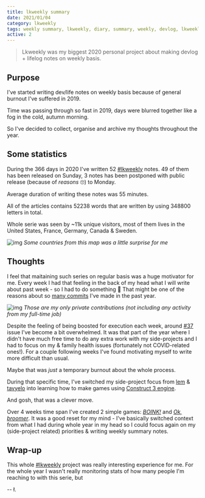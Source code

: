 ```yaml
---
title: lkweekly summary
date: 2021/01/04
category: lkweekly
tags: weekly summary, lkweekly, diary, summary, weekly, devlog, lkweekly2020
active: 2
---
```


> Lkweekly was my biggest 2020 personal project about making devlog + lifelog notes on weekly basis.

## Purpose

I've started writing dev/life notes on weekly basis because of general burnout I've suffered in 2019.

Time was passing through so fast in 2019, days were blurred together like a fog in the cold, autumn morning.

So I've decided to collect, organise and archive my thoughts throughout the year.

## Some statistics

During the 366 days in 2020 I've written 52 [#lkweekly](/notes/?category=lkweekly) notes. 49 of them has been released on Sunday, 3 notes has been postponed with public release (because of *reasons* 🙄) to Monday.

Average duration of writing these notes was 55 minutes.

All of the articles contains 52238 words that are written by using 348800 letters in total.

Whole serie was seen by ~11k unique visitors, most of them lives in the United States, France, Germany, Canada & Sweden.

![img](/static/lkweekly-map.jpg)
*Some countries from this map was a little surprise for me*

## Thoughts

I feel that maitaining such series on regular basis was a huge motivator for me. Every week I had that feeling in the back of my head what I will write about past week - so I had to do something 🙂 That might be one of the reasons about so [many commits](https://github.com/lukaszkups) I've made in the past year.

![img](/static/github-streak-2.jpg)
*Those are my only private contributions (not including any activity from my full-time job)*

Despite the feeling of being boosted for execution each week, around [#37](/notes/lkweekly-37/) issue I've become a bit overwhelmed. It was that part of the year where I didn't have much free time to do any extra work with my side-projects and I had to focus on my & family health issues (fortunately not COVID-related ones!). For a couple following weeks I've found motivating myself to write more difficult than usual.

Maybe that was *just* a temporary burnout about the whole process.

During that specific time, I've switched my side-project focus from [lem](https://lem.pub) & [tavyelo](https://www.npmjs.com/package/tavuelo) into learning how to make games using [Construct 3 engine](https://editor.construct.net/).

And gosh, that was a clever move.

Over 4 weeks time span I've created 2 simple games: *[BOINK!](https://lukaszkups.itch.io/boink)* and *[Ok, broomer](https://lukaszkups.itch.io/ok-broomer)*. It was a good reset for my mind - I've basically switched context from what I had during whole year in my head so I could focus again on my (side-project related) priorities & writing weekly summary notes.

## Wrap-up

This whole [#lkweekly](/notes/?category=lkweekly) project was really interesting experience for me. For the whole year I wasn't really monitoring stats of how many people I'm reaching to with this serie, but

-- ł.

